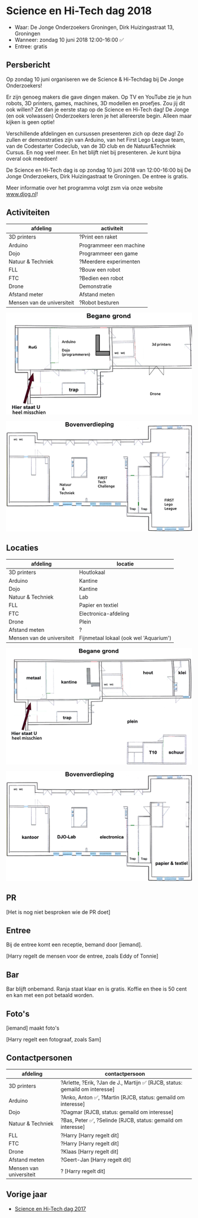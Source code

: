 # Science en Hi-Tech dag 2018

 * Waar: De Jonge Onderzoekers Groningen, Dirk Huizingastraat 13, Groningen
 * Wanneer: zondag 10 juni 2018 12:00-16:00  :white_check_mark:
 * Entree: gratis

## Persbericht

Op zondag 10 juni organiseren we de Science & Hi-Techdag bij De Jonge Onderzoekers!

Er zijn genoeg makers die gave dingen maken. Op TV en YouTube zie je hun robots, 3D printers, games, machines, 3D modellen en proefjes. Zou jij dit ook willen? Zet dan je eerste stap op de Science en Hi-Tech dag! De Jonge (en ook volwassen) Onderzoekers leren je het allereerste begin. Alleen maar kijken is geen optie!

Verschillende afdelingen en cursussen presenteren zich op deze dag! Zo zullen er demonstraties zijn van Arduino, van het First Lego League team, van de Codestarter Codeclub, van de 3D club en de Natuur&Techniek Cursus. En nog veel meer. En het blijft niet bij presenteren. Je kunt bijna overal ook meedoen! 

De Science en Hi-Tech dag is op zondag 10 juni 2018 van 12:00-16:00 bij De Jonge Onderzoekers, Dirk Huizingastraat te Groningen. De entree is gratis.

Meer informatie over het programma volgt zsm via onze website www.djog.nl!

## Activiteiten

afdeling|activiteit
---|---
3D printers|?Print een raket
Arduino|Programmeer een machine
Dojo|Programmeer een game
Natuur & Techniek|?Meerdere experimenten
FLL|?Bouw een robot
FTC|?Bedien een robot
Drone|Demonstratie
Afstand meter|Afstand meten
Mensen van de universiteit|?Robot besturen

![Activiteiten begane grond](begane_grond_activiteiten.png)

![Activiteiten boven](boven_activiteiten.png)

## Locaties

afdeling|locatie
---|---
3D printers|Houtlokaal
Arduino|Kantine
Dojo|Kantine
Natuur & Techniek|Lab
FLL|Papier en textiel
FTC|Electronica-afdeling
Drone|Plein
Afstand meten|?
Mensen van de universiteit|Fijnmetaal lokaal (ook wel 'Aquarium')

![Activiteiten begane grond](begane_grond.png)

![Activiteiten boven](boven.png)

## PR

[Het is nog niet besproken wie de PR doet]

## Entree

Bij de entree komt een receptie, bemand door [iemand].

[Harry regelt de mensen voor de entree, zoals Eddy of Tonnie]

## Bar

Bar blijft onbemand.
Ranja staat klaar en is gratis.
Koffie en thee is 50 cent en kan met een pot betaald worden.

## Foto's

[iemand] maakt foto's

[Harry regelt een fotograaf, zoals Sam]

## Contactpersonen

afdeling|contactpersoon
---|---
3D printers|?Arlette, ?Erik, ?Jan de J., Martijn :white_check_mark: [RJCB, status: gemaild om interesse]
Arduino|?Anko, Anton :white_check_mark:, ?Martin [RJCB, status: gemaild om interesse]
Dojo|?Dagmar [RJCB, status: gemaild om interesse]
Natuur & Techniek|?Bas, Peter :white_check_mark:, ?Selinde  [RJCB, status: gemaild om interesse]
FLL|?Harry [Harry regelt dit]
FTC|?Harry [Harry regelt dit]
Drone|?Klaas [Harry regelt dit]
Afstand meten|?Geert-Jan [Harry regelt dit]
Mensen van universiteit|? [Harry regelt dit]

## Vorige jaar

 * [Science en Hi-Tech dag 2017](https://github.com/richelbilderbeek/science_en_hi-tech_dag_2017)
